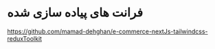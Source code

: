 # فرانت های پیاده سازی شده

https://github.com/mamad-dehghan/e-commerce-nextJs-tailwindcss-reduxToolkit


